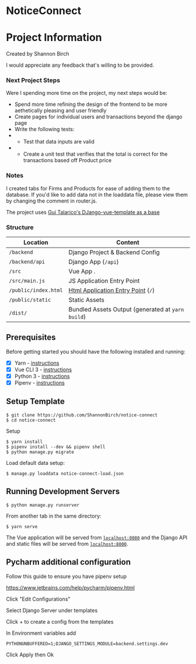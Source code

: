 # NoticeConnect

# Project Information

Created by Shannon Birch

I would appreciate any feedback that's willing to be provided. 

### Next Project Steps
Were I spending more time on the project, my next steps would be:
 - Spend more time refining the design of the frontend to be more aethetically pleasing and user friendly
 - Create pages for individual users and transactions beyond the django page
 - Write the following tests:
 - - Test that data inputs are valid
 - - Create a unit test that verifies that the total is correct for the transactions based off Product price
### Notes
I created tabs for Firms and Products for ease of adding them to the database. If you'd like to add data not in the loaddata file, please view them by changing the comment in router.js.

The project uses  [Gui Talarico's DJango-vue-template as a base](https://github.com/gtalarico/django-vue-template)
 
### Structure


| Location             |  Content                                   |
|----------------------|--------------------------------------------|
| `/backend`           | Django Project & Backend Config            |
| `/backend/api`       | Django App (`/api`)                        |
| `/src`               | Vue App .                                  |
| `/src/main.js`       | JS Application Entry Point                 |
| `/public/index.html` | [Html Application Entry Point](https://cli.vuejs.org/guide/html-and-static-assets.html) (`/`)         |
| `/public/static`     | Static Assets                              |
| `/dist/`             | Bundled Assets Output (generated at `yarn build`) |

## Prerequisites

Before getting started you should have the following installed and running:

- [X] Yarn - [instructions](https://yarnpkg.com/en/docs/install)
- [X] Vue CLI 3 - [instructions](https://cli.vuejs.org/guide/installation.html)
- [X] Python 3 - [instructions](https://wiki.python.org/moin/BeginnersGuide)
- [X] Pipenv - [instructions](https://pipenv.readthedocs.io/en/latest/install/#installing-pipenv)

## Setup Template

```
$ git clone https://github.com/ShannonBirch/notice-connect
$ cd notice-connect
```

Setup
```
$ yarn install
$ pipenv install --dev && pipenv shell
$ python manage.py migrate
```

Load default data setup:

```
$ manage.py loaddata notice-connect-load.json
```

## Running Development Servers

```
$ python manage.py runserver
```

From another tab in the same directory:

```
$ yarn serve
```

The Vue application will be served from [`localhost:8080`](http://localhost:8080/) and the Django API
and static files will be served from [`localhost:8000`](http://localhost:8000/).



## Pycharm additional configuration

Follow this guide to ensure you have pipenv setup

https://www.jetbrains.com/help/pycharm/pipenv.html

Click "Edit Configurations"

Select Django Server under templates

Click + to create a config from the templates

In Environment variables add

```
PYTHONUNBUFFERED=1;DJANGO_SETTINGS_MODULE=backend.settings.dev
```

Click Apply then Ok









